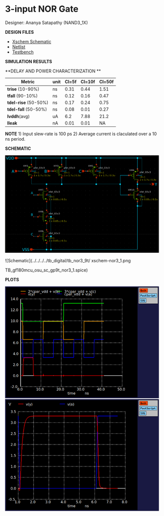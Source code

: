 # 3-input NOR Gate

Designer: Ananya Satapathy (NAND3_1X) 


**DESIGN FILES**

- [Xschem Schematic](./gf180mcu_osu_sc_gp9t3v3_nor3_1.sch)
- [Netlist](gf180mcu_osu_sc_gp9t3v3_nor3_1.spice)
- [Testbench](../../../../tb_digital/tb_nor3_9t/TB_gf180mcu_osu_sc_gp9t_nor3_1.spice)

**SIMULATION RESULTS**


**DELAY AND POWER CHARACTERIZATION **

| Metric | unit | Cl=5f | Cl=10f | Cl=50f |
|--------|------|-------|--------|--------|
| **trise** (10-90%)| ns | 0.31 | 0.44 | 1.51|
| **tfall** (90-10%) | ns | 0.12 | 0.16 | 0.47 |
| **tdel-rise** (50-50%) | ns | 0.17 | 0.24 | 0.75 |
| **tdel-fall** (50-50%) | ns | 0.08 | 0.01 | 0.27 |
| **Ivddh**(avg) | uA | 6.2 | 7.88 | 21.2 |
| **Ileak** | nA | 0.01 | 0.01 | NA |

**NOTE** 1) Input slew-rate is 100 ps 2) Average current is claculated over a 10 ns period.


**SCHEMATIC**

![Schematic](../../../../tb_digital/tb_and3_9t/xschem-and3_2.png)

![Schematic](../../../../tb_digital/tb_nor3_9t/
xschem-nor3_1.png


TB_gf180mcu_osu_sc_gp9t_nor3_1.spice)

**PLOTS**

![Plot-functional](../../../../tb_digital/tb_nor3_9t/plot-functional.png)
![Plot-transient](../../../../tb_digital/tb_nor3_9t/plot-transient.png)

